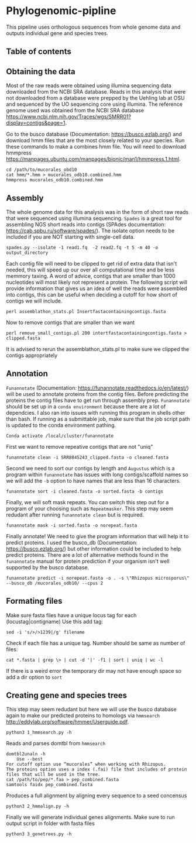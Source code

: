 # Phylogenomic-pipline
This pipeline uses orthologous sequences from whole genome data and outputs individual gene and species trees.

## Table of contents

## Obtaining the data
Most of the raw reads were obtained using illumina sequencing data downloaded from the NCBI SRA database. Reads in this analysis that were not downloaded from a database were prepped by the Uehling lab at OSU and sequenced by the UO sequencing core using illumina. The reference genome used was obtained from the NCBI SRA database https://www.ncbi.nlm.nih.gov/Traces/wgs/SMRR01?display=contigs&page=1.

Go to the busco database (Documentation: https://busco.ezlab.org/) and download hmm files that are the most closely related to your species. Run these commands to make a combines hmm file. You will need to download hmmpress https://manpages.ubuntu.com/manpages/bionic/man1/hmmpress.1.html.
```
cd /path/to/mucorales_obd10
cat hmm/*.hmm > mucorales_odb10.combined.hmm
hmmpress mucorales_odb10.combined.hmm
```

## Assembly
The whole genome data for this analysis was in the form of short raw reads that were sequenced using illumina sequencing. `Spades` is a great tool for assembling NGS short reads into contigs (SPAdes documentation: https://cab.spbu.ru/software/spades/). The isolate option needs to be included if you are NOT starting with single-cell data.
```
spades.py --isolate -1 read1.fq  -2 read2.fq -t 5 -m 40 -o output_directory
```
Each contig file will need to be clipped to get rid of extra data that isn't needed, this will speed up our over all computational time and be less memmory taxing. A word of advice, contigs that are smaller than 1000 nucleotides will most likely not represent a protein. The following script will provide information that gives us an idea of well the reads were assembled into contigs, this can be useful when deciding a cutoff for how short of contigs we will include.
```
perl assemblathon_stats.pl Insertfastacontainingcontigs.fasta
```
Now to remove contigs that are smaller than we want
```
perl remove_small_contigs.pl 200 intertfastacontainingcontigs.fasta > clipped.fasta
```
It is advised to rerun the assemblathon_stats.pl to make sure we clipped the contigs appropriately 

## Annotation

`Funannotate` (Documentation: https://funannotate.readthedocs.io/en/latest/) will be used to annotate proteins from the contig files. Before predicting the proteins the contig files have to get run through assembly prep. `Funannotate` should be set up in a `conda environment` because there are a lot of dependcies. I also ran into issues with running this program in shells other than bash. If running as a submittable job, make sure that the job script path is updated to the conda environment pathing.
```
Conda activate /local/cluster/funannotate
```
First we want to remove repeative contigs that are not "uniq"
```
funannotate clean -i SRR8845243_clipped.fasta -o cleaned.fasta
```
Second we need to sort our contigs by length and `Augustus` which is a program within `funannotate` has issues with long contigs/scaffold names so we will add the `-b` option to have names that are less than 16 characters.
```
funannotate sort -i cleaned.fasta -o sorted.fasta -b contigs
```
Finally, we will soft mask repeats. You can switch this step out for a program of your choosing such as `Repeatmasker`. This step may seem redudant after running `funannotate clean` but is required.
```
funannotate mask -i sorted.fasta -o norepeat.fasta
```
Finally annotate! We need to give the program information that will help it to predict proteins. I used the busco_db (Documentation: https://busco.ezlab.org/) but other information could be included to help predict proteins. There are a lot of alternative methods found in the `funannotate` manual for protein prediction if your organism isn't well supported by the busco database.
```
funannotate predict -i norepeat.fasta -o . -s \"Rhizopus microsporus\" --busco_db /mucorales_odb10/ --cpus 2
```
## Formating files
Make sure fasta files have a unique locus tag for each (locustag|contigname)
Use this add tag: 
```
sed -i 's/>/>1239|/g' filename
```

Check if each file has a unique tag. Number should be same as number of files:
```
cat *.fasta | grep \> | cut -d '|' -f1 | sort | uniq | wc -l
```
If there is a weird error the temporary dir may not have enough space so add a dir option to `sort`

## Creating gene and species trees
This step may seem redudant but here we will use the busco database again to make our predicted proteins to homologs via `hmmsearch` http://eddylab.org/software/hmmer/Userguide.pdf.
```
python3 1_hmmsearch.py -h
```
Reads and parses domtbl from `hmmsearch`
```
domtbl2unaln -h
	Use --best 
For cutoff option use “mucorales” when working with Rhizopus.
The proteins option uses a index (.fai) file that includes of protein files that will be used in the tree.
cat /path/to/pep/*.faa > pep_combined.fasta
samtools faidx pep_combined.fasta
```
Produces a full alignment by aligning every sequence to a seed concensus
```
python3 2_hmmalign.py -h
```
Finally we will generate individual genes alignments. Make sure to run output script in folder with fasta files
```
python3 3_genetrees.py -h
```


